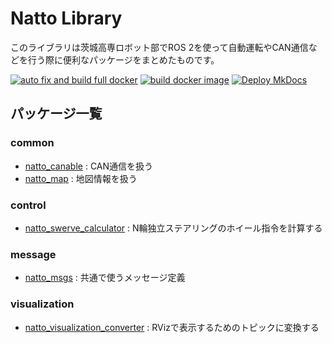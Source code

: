 # Natto Library
このライブラリは茨城高専ロボット部でROS 2を使って自動運転やCAN通信などを行う際に便利なパッケージをまとめたものです。

[![auto fix and build full docker](https://github.com/NITIC-Robot-Club/natto_library/actions/workflows/autofix_build.yaml/badge.svg)](https://github.com/NITIC-Robot-Club/natto_library/actions/workflows/autofix_build.yaml)
[![build docker image](https://github.com/NITIC-Robot-Club/natto_library/actions/workflows/docker_build.yaml/badge.svg)](https://github.com/NITIC-Robot-Club/natto_library/actions/workflows/docker_build.yaml)
[![Deploy MkDocs](https://github.com/NITIC-Robot-Club/natto_library/actions/workflows/mkdocs.yaml/badge.svg)](https://github.com/NITIC-Robot-Club/natto_library/actions/workflows/mkdocs.yaml)

## パッケージ一覧
### common
- [natto_canable](common/natto_canable) : CAN通信を扱う
- [natto_map](common/natto_map) : 地図情報を扱う

### control
- [natto_swerve_calculator](control/natto_swerve_calculator) : N輪独立ステアリングのホイール指令を計算する

### message
- [natto_msgs](message/natto_msgs) : 共通で使うメッセージ定義

### visualization
- [natto_visualization_converter](visualization/natto_visualization_converter) : RVizで表示するためのトピックに変換する